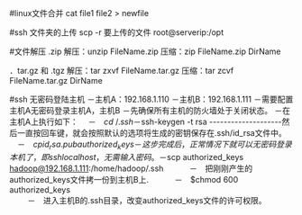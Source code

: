 
#linux文件合并
cat file1 file2 > newfile

#ssh 文件夹的上传
scp -r 要上传的文件  root@serverip:/opt

#文件解压
.zip
解压：unzip FileName.zip
压缩：zip FileName.zip DirName

．tar.gz 和 .tgz
解压：tar zxvf FileName.tar.gz
压缩：tar zcvf FileName.tar.gz DirName

#ssh 无密码登陆主机
－主机A：192.168.1.110
－主机B：192.168.1.111 
－需要配置主机A无密码登录主机A，主机B
－先确保所有主机的防火墙处于关闭状态。
－在主机A上执行如下：
　－　$cd ~/.ssh
　－　$ssh-keygen -t rsa  --------------------然后一直按回车键，就会按照默认的选项将生成的密钥保存在.ssh/id_rsa文件中。
　－　$cp id_rsa.pub authorized_keys 
　　　－　这步完成后，正常情况下就可以无密码登录本机了，即ssh localhost，无需输入密码。
　－　$scp authorized_keys hadoop@192.168.1.111:/home/hadoop/.ssh   　　　－　把刚刚产生的authorized_keys文件拷一份到主机B上.　　
　－　$chmod 600 authorized_keys       
　　  －　进入主机B的.ssh目录，改变authorized_keys文件的许可权限。
